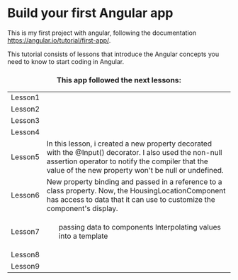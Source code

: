 
<h1>Build your first Angular app</h1>

This is my first project with angular, following the documentation https://angular.io/tutorial/first-app/.

This tutorial consists of lessons that introduce the Angular concepts you need to know to start coding in Angular.

<h3 align="center">This app followed the next lessons:</h3>
<table align="center">
  <tr>
    <td>Lesson1</td>
    <td></td>
  </tr>
  <tr>
    <td>Lesson2</td>
  </tr>
  <tr>
    <td>Lesson3</td>
  </tr>
  <tr>
    <td>Lesson4</td>
  </tr>
  <tr>
    <td>Lesson5</td>
    <td>In this lesson, i created a new property decorated with the @Input() decorator. I also used the non-null assertion operator to notify the compiler that the value of the new property won't be null or undefined.</td>
  </tr>
  <tr>
    <td>Lesson6</td>
    <td>New property binding and passed in a reference to a class property. Now, the HousingLocationComponent has access to data that it can use to customize the component's display.</td>
  </tr>
  <tr>
    <td>Lesson7</td>
    <td> <ul>
      passing data to components
Interpolating values into a template 
    </ul></td>
  </tr>
  <tr>
    <td>Lesson8</td>
  </tr>
  <tr>
    <td>Lesson9</td>
  </tr>
</table>



